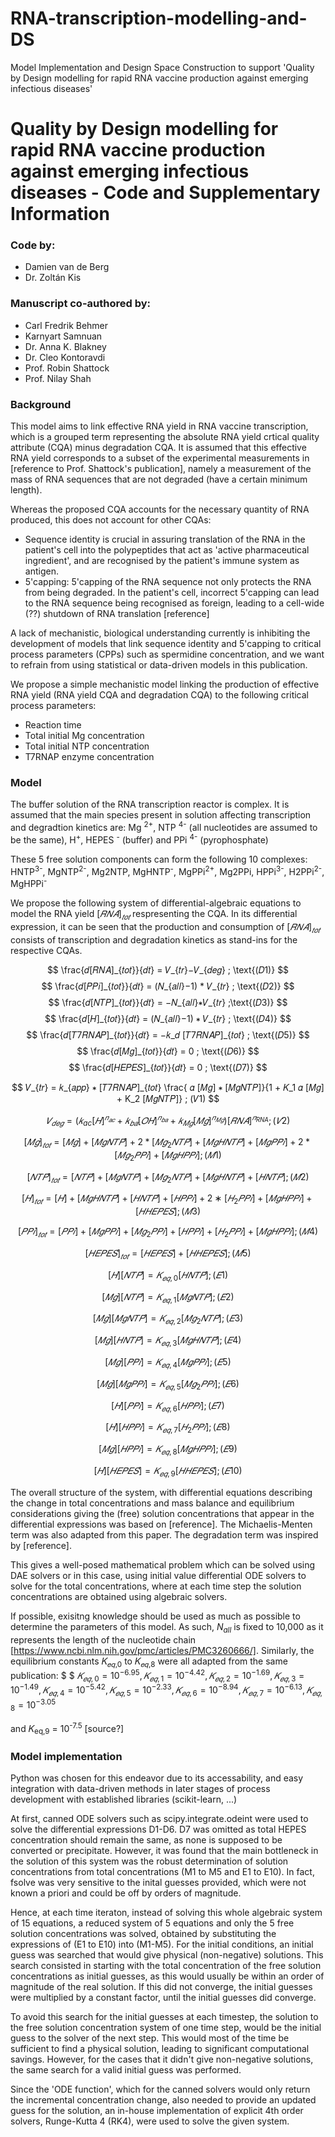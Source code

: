 # RNA-transcription-modelling-and-DS
Model Implementation and Design Space Construction to support 'Quality by Design modelling for rapid RNA vaccine production against emerging infectious diseases'

# Quality by Design modelling for rapid RNA vaccine production against emerging infectious diseases - Code and Supplementary Information

### Code by:
- Damien van de Berg
- Dr. Zoltán Kis

### Manuscript co-authored by:
- Carl Fredrik Behmer
- Karnyart Samnuan
- Dr. Anna K. Blakney
- Dr. Cleo Kontoravdi
- Prof. Robin Shattock
- Prof. Nilay Shah


### Background

This model aims to link effective RNA yield in RNA vaccine transcription, which is a grouped term representing the  absolute RNA yield crtical quality attribute (CQA) minus degradation CQA. It is assumed that this effective RNA yield corresponds to a subset of the experimental measurements in [reference to Prof. Shattock's publication], namely a measurement of the mass of RNA sequences that are not degraded (have a certain minimum length).

Whereas the proposed CQA accounts for the necessary quantity of RNA produced, this does not account for other CQAs:
- Sequence identity is crucial in assuring translation of the RNA in the patient's cell into the polypeptides that act as 'active pharmaceutical ingredient', and are recognised by the patient's immune system as antigen.
- 5'capping: 5'capping of the RNA sequence not only protects the RNA from being degraded. In the patient's cell, incorrect 5'capping can lead to the RNA sequence being recognised as foreign, leading to a cell-wide (??) shutdown of RNA translation [reference]

A lack of mechanistic, biological understanding currently is inhibiting the development of models that link sequence identity and 5'capping to critical process parameters (CPPs) such as spermidine concentration, and we want to refrain from using statistical or data-driven models in this publication.

We propose a simple mechanistic model linking the production of effective RNA yield (RNA yield CQA and degradation CQA) to the following critical process parameters:
- Reaction time
- Total initial Mg concentration
- Total initial NTP concentration
- T7RNAP enzyme concentration

### Model

The buffer solution of the RNA transcription reactor is complex. It is assumed that the main species present in solution affecting transcription and degradtion kinetics are: Mg <sup>2+</sup>, NTP <sup>4-</sup> (all nucleotides are assumed to be the same), H<sup>+</sup>, HEPES <sup>-</sup> (buffer) and PPi <sup>4-</sup> (pyrophosphate)

These 5 free solution components can form the following 10 complexes:
HNTP<sup>3-</sup>, MgNTP<sup>2-</sup>, Mg2NTP, MgHNTP<sup>-</sup>, MgPPi<sup>2+</sup>, Mg2PPi, HPPi<sup>3-</sup>, H2PPi<sup>2-</sup>, MgHPPi<sup>-</sup>

We propose the following system of differential-algebraic equations to model the RNA yield $[𝑅𝑁𝐴]_{𝑡𝑜𝑡}$ respresenting the CQA. In its differential expression, it can be seen that the production and consumption of $[𝑅𝑁𝐴]_{𝑡𝑜𝑡}$ consists of transcription and degradation kinetics as stand-ins for the respective CQAs.

$$
\frac{𝑑[𝑅𝑁𝐴]_{𝑡𝑜𝑡}}{𝑑𝑡} = 𝑉_{𝑡𝑟}−𝑉_{𝑑𝑒𝑔} ; \text{(𝐷1)}
$$
$$
\frac{𝑑[𝑃𝑃𝑖]_{𝑡𝑜𝑡}}{𝑑𝑡} = (𝑁_{𝑎𝑙𝑙}−1) * 𝑉_{𝑡𝑟} ; \text{(𝐷2)}
$$
$$
\frac{𝑑[𝑁𝑇𝑃]_{𝑡𝑜𝑡}}{𝑑𝑡} = −𝑁_{𝑎𝑙𝑙}∗𝑉_{𝑡𝑟} ;\text{(𝐷3)}
$$
$$
\frac{𝑑[𝐻]_{𝑡𝑜𝑡}}{𝑑𝑡} = (𝑁_{𝑎𝑙𝑙}−1) ∗ 𝑉_{𝑡𝑟} ; \text{(𝐷4)}
$$
$$
\frac{𝑑[𝑇7𝑅𝑁𝐴𝑃]_{𝑡𝑜𝑡}}{𝑑𝑡} = −𝑘_𝑑 [𝑇7𝑅𝑁𝐴𝑃]_{𝑡𝑜𝑡} ; \text{(𝐷5)}
$$
$$
\frac{𝑑[𝑀𝑔]_{𝑡𝑜𝑡}}{𝑑𝑡} = 0 ; \text{(𝐷6)}
$$
$$
\frac{𝑑[𝐻𝐸𝑃𝐸𝑆]_{𝑡𝑜𝑡}}{𝑑𝑡} = 0 ; \text{(𝐷7)}
$$

$$
𝑉_{𝑡𝑟} = 𝑘_{𝑎𝑝𝑝} ∗ [𝑇7𝑅𝑁𝐴𝑃]_{𝑡𝑜𝑡} \frac{ 𝛼 [𝑀𝑔] ∗ [𝑀𝑔𝑁𝑇𝑃]}{1 + 𝐾_1 𝛼 [𝑀𝑔] + K_2 [𝑀𝑔𝑁𝑇𝑃]} ; (𝑉1)
$$

$$
𝑉_{𝑑𝑒𝑔} = (𝑘_{ac} [𝐻]^{𝑛_{𝑎𝑐}} + 𝑘_{𝑏𝑎} [𝑂𝐻]^{𝑛_{𝑏𝑎}} + 𝑘_{𝑀𝑔} [𝑀𝑔]^{𝑛_{𝑀𝑔}}) [𝑅𝑁𝐴]^{𝑛_{RNA}} ; (𝑉2)
$$


$$
[𝑀𝑔]_{𝑡𝑜𝑡} = [𝑀𝑔] + [𝑀𝑔𝑁𝑇𝑃]+ 2*[𝑀𝑔_2𝑁𝑇𝑃] + [𝑀𝑔𝐻𝑁𝑇𝑃] + [𝑀𝑔𝑃𝑃𝑖] + 2*[𝑀𝑔_2𝑃𝑃𝑖] + [𝑀𝑔𝐻𝑃𝑃𝑖] ; (𝑀1)
$$

$$
[𝑁𝑇𝑃]_{𝑡𝑜𝑡} = [𝑁𝑇𝑃] + [𝑀𝑔𝑁𝑇𝑃] + [𝑀𝑔_2𝑁𝑇𝑃] + [𝑀𝑔𝐻𝑁𝑇𝑃] + [𝐻𝑁𝑇𝑃] ; (𝑀2)
$$

$$
[𝐻]_{𝑡𝑜𝑡} = [𝐻] + [𝑀𝑔𝐻𝑁𝑇𝑃] + [𝐻𝑁𝑇𝑃] + [𝐻𝑃𝑃𝑖] + 2∗[𝐻_2𝑃𝑃𝑖] + [𝑀𝑔𝐻𝑃𝑃𝑖] + [𝐻𝐻𝐸𝑃𝐸𝑆] ; (𝑀3)
$$

$$
[𝑃𝑃𝑖]_{𝑡𝑜𝑡} = [𝑃𝑃𝑖] + [𝑀𝑔𝑃𝑃𝑖] + [𝑀𝑔_2𝑃𝑃𝑖] + [𝐻𝑃𝑃𝑖] + [𝐻_2𝑃𝑃𝑖] + [𝑀𝑔𝐻𝑃𝑃𝑖] ; (𝑀4)
$$

$$
[𝐻𝐸𝑃𝐸𝑆]_{𝑡𝑜𝑡} = [𝐻𝐸𝑃𝐸𝑆] + [𝐻𝐻𝐸𝑃𝐸𝑆] ; (𝑀5)
$$

$$
[𝐻][𝑁𝑇𝑃] = 𝐾_{𝑒𝑞,0} [𝐻𝑁𝑇𝑃] ; (𝐸1)
$$

$$
[𝑀𝑔][𝑁𝑇𝑃] = 𝐾_{𝑒𝑞,1} [𝑀𝑔𝑁𝑇𝑃] ; (𝐸2)
$$

$$
[𝑀𝑔][𝑀𝑔𝑁𝑇𝑃] = 𝐾_{𝑒𝑞,2} [𝑀𝑔_2𝑁𝑇𝑃] ; (𝐸3)
$$

$$
[𝑀𝑔][𝐻𝑁𝑇𝑃]= 𝐾_{𝑒𝑞,3} [𝑀𝑔𝐻𝑁𝑇𝑃] ; (𝐸4)
$$

$$
[𝑀𝑔][𝑃𝑃𝑖]= 𝐾_{𝑒𝑞,4} [𝑀𝑔𝑃𝑃𝑖] ; (𝐸5)
$$

$$
[𝑀𝑔][𝑀𝑔𝑃𝑃𝑖]= 𝐾_{𝑒𝑞,5} [𝑀𝑔_2𝑃𝑃𝑖] ; (𝐸6)
$$

$$
[𝐻][𝑃𝑃𝑖]= 𝐾_{𝑒𝑞,6} [𝐻𝑃𝑃𝑖] ; (𝐸7)
$$

$$
[𝐻][𝐻𝑃𝑃𝑖]= 𝐾_{𝑒𝑞,7} [𝐻_2𝑃𝑃𝑖] ; (𝐸8)
$$

$$
[𝑀𝑔][𝐻𝑃𝑃𝑖]= 𝐾_{𝑒𝑞,8} [𝑀𝑔𝐻𝑃𝑃𝑖] ;(𝐸9)
$$

$$
[𝐻][𝐻𝐸𝑃𝐸𝑆]= 𝐾_{𝑒𝑞,9} [𝐻𝐻𝐸𝑃𝐸𝑆] ; (𝐸10)
$$

The overall structure of the system, with differential equations describing the change in total concentrations and mass balance and equilibrium considerations giving the (free) solution concentrations that appear in the differential expressions was based on [reference]. The Michaelis-Menten term was also adapted from this paper. The degradation term was inspired by [reference].

This gives a well-posed mathematical problem which can be solved using DAE solvers or in this case, using initial value differential ODE solvers to solve for the total concentrations, where at each time step the solution concentrations are obtained using algebraic solvers.

If possible, exisitng knowledge should be used as much as possible to determine the parameters of this model. As such, $N_{all}$ is fixed to 10,000 as it represents the length of the nucleotide chain [https://www.ncbi.nlm.nih.gov/pmc/articles/PMC3260666/]. Similarly, the equilibrium constants 𝐾<sub>𝑒𝑞,0</sub> to 𝐾<sub>𝑒𝑞,8</sub> were all adapted from the same publication: $ $
$𝐾_{𝑒𝑞,0} = 10^{-6.95}, 𝐾_{𝑒𝑞,1} = 10^{-4.42}, 𝐾_{𝑒𝑞,2} = 10^{-1.69}, 𝐾_{𝑒𝑞,3} = 10^{-1.49}, 𝐾_{𝑒𝑞,4} = 10^{-5.42}, 𝐾_{𝑒𝑞,5} = 10^{-2.33}, 𝐾_{𝑒𝑞,6} = 10^{-8.94}, 𝐾_{𝑒𝑞,7} = 10^{-6.13}, 𝐾_{𝑒𝑞,8} = 10^{-3.05}$

and 𝐾<sub>eq,9</sub> = 10<sup>-7.5</sup> [source?]

### Model implementation

Python was chosen for this endeavor due to its accessability, and easy integration with data-driven methods in later stages of process development with established libraries (scikit-learn, ...)

At first, canned ODE solvers such as scipy.integrate.odeint were used to solve the differential expressions D1-D6. D7 was omitted as total HEPES concentration should remain the same, as none is supposed to be converted or precipitate.
However, it was found that the main bottleneck in the solution of this system was the robust determination of solution concentrations from total concentrations (M1 to M5 and E1 to E10). In fact, fsolve was very sensitive to the inital guesses provided, which were not known a priori and could be off by orders of magnitude.

Hence, at each time iteraton, instead of solving this whole algebraic system of 15 equations, a reduced system of 5 equations and only the 5 free solution concentrations was solved, obtained by substituting the expressions of (E1 to E10) into (M1-M5). For the initial conditions, an initial guess was searched that would give physical (non-negative) solutions. This search consisted in starting with the total concentration of the free solution concentrations as initial guesses, as this would usually be within an order of magnitude of the real solution. If this did not converge, the initial guesses were multiplied by a constant factor, until the initial guesses did converge.

To avoid this search for the initial guesses at each timestep, the solution to the free solution concentration system of one time step, would be the initial guess to the solver of the next step. This would most of the time be sufficient to find a physical solution, leading to significant computational savings. However, for the cases that it didn't give non-negative solutions, the same search for a valid initial guess was performed.

Since the 'ODE function', which for the canned solvers would only return the incremental concentration change, also needed to provide an updated guess for the solution, an in-house implementation of explicit 4th order solvers, Runge-Kutta 4 (RK4), were used to solve the given system.
